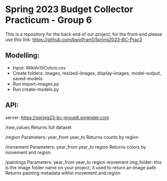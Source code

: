 # Spring 2023 Budget Collector Practicum - Group 6

This is a repository for the back end of our project, for the front-end please use this link: https://github.com/bwolfram1/Spring2023-BC-Prac3

## Modelling:

- Input: WikiArt5Colors.csv
- Create folders: images, resized-images, display-images, model-output, saved-models
- Run import-images.py
- Run create-models.py


## API:
server: https://spring23-bc-group6.onrender.com

/raw_values
Returns full dataset

/region
Parameters:
  year_from
  year_to
Returns counts by region

/movement
Parameters:
  year_from
  year_to
  region
Returns colors by movement and region


/paintings
Parameters:
  year_from
  year_to
  region
  movement
  img_folder: this is the image folder name on your project, it used to return an image path
Returns painting metadata within movement and region
